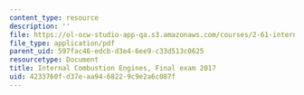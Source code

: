 ```yaml
---
content_type: resource
description: ''
file: https://ol-ocw-studio-app-qa.s3.amazonaws.com/courses/2-61-internal-combustion-engines-spring-2017/4233760fd37eaa9468229c9e2a6c087f_MIT2_61S17_final_2017.pdf
file_type: application/pdf
parent_uid: 597fac46-edcb-d3e4-6ee9-c33d513c0625
resourcetype: Document
title: Internal Combustion Engines, Final exam 2017
uid: 4233760f-d37e-aa94-6822-9c9e2a6c087f
---
```

